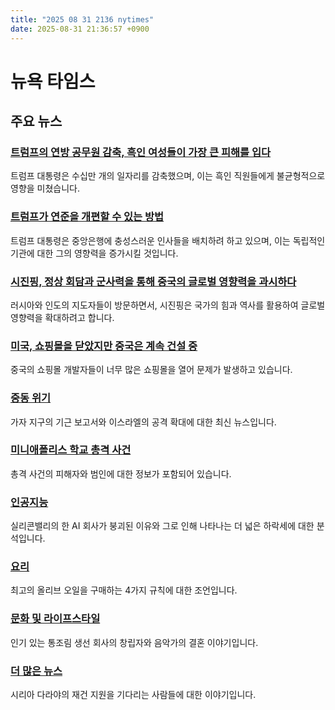 ```yaml
---
title: "2025 08 31 2136 nytimes"
date: 2025-08-31 21:36:57 +0900
---
```


# 뉴욕 타임스
## 주요 뉴스
### [트럼프의 연방 공무원 감축, 흑인 여성들이 가장 큰 피해를 입다](https://www.nytimes.com/2025/08/31/us/politics/trump-federal-work-force-black-women.html)
트럼프 대통령은 수십만 개의 일자리를 감축했으며, 이는 흑인 직원들에게 불균형적으로 영향을 미쳤습니다.

### [트럼프가 연준을 개편할 수 있는 방법](https://www.nytimes.com/2025/08/31/business/how-trump-could-overhaul-the-fed.html)
트럼프 대통령은 중앙은행에 충성스러운 인사들을 배치하려 하고 있으며, 이는 독립적인 기관에 대한 그의 영향력을 증가시킬 것입니다.

### [시진핑, 정상 회담과 군사력을 통해 중국의 글로벌 영향력을 과시하다](https://www.nytimes.com/2025/08/30/world/asia/xi-putin-modi-china-summit.html)
러시아와 인도의 지도자들이 방문하면서, 시진핑은 국가의 힘과 역사를 활용하여 글로벌 영향력을 확대하려고 합니다.

### [미국, 쇼핑몰을 닫았지만 중국은 계속 건설 중](https://www.nytimes.com/2025/08/31/business/china-shopping-malls.html)
중국의 쇼핑몰 개발자들이 너무 많은 쇼핑몰을 열어 문제가 발생하고 있습니다.

### [중동 위기](https://www.nytimes.com/2025/08/22/world/middleeast/gaza-famine-what-to-know.html)
가자 지구의 기근 보고서와 이스라엘의 공격 확대에 대한 최신 뉴스입니다.

### [미니애폴리스 학교 총격 사건](https://www.nytimes.com/2025/08/27/us/minneapolis-school-shooting-minnesota.html)
총격 사건의 피해자와 범인에 대한 정보가 포함되어 있습니다.

### [인공지능](https://www.nytimes.com/2025/08/31/technology/builder-ai-collapse.html)
실리콘밸리의 한 AI 회사가 붕괴된 이유와 그로 인해 나타나는 더 넓은 하락세에 대한 분석입니다.

### [요리](https://cooking.nytimes.com/article/olive-oil)
최고의 올리브 오일을 구매하는 4가지 규칙에 대한 조언입니다.

### [문화 및 라이프스타일](https://www.nytimes.com/2025/08/29/style/fishwife-becca-millstein-pete-martin-wedding.html)
인기 있는 통조림 생선 회사의 창립자와 음악가의 결혼 이야기입니다.

### [더 많은 뉴스](https://www.nytimes.com/2025/08/31/world/middleeast/syria-damascus-war-daraya.html)
시리아 다라야의 재건 지원을 기다리는 사람들에 대한 이야기입니다.